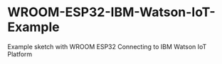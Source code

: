 # WROOM-ESP32-IBM-Watson-IoT-Example
Example sketch with WROOM ESP32 Connecting to IBM Watson IoT Platform
